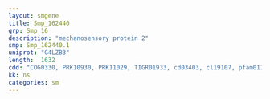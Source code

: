 ```yaml
---
layout: smgene
title: Smp_162440
grp: Smp_16
description: "mechanosensory protein 2"
smp: Smp_162440.1
uniprot: "G4LZB3"
length:  1632
cdd: "COG0330, PRK10930, PRK11029, TIGR01933, cd03403, cl19107, pfam01145, smart00244"
kk: ns
categories: sm
---
```

